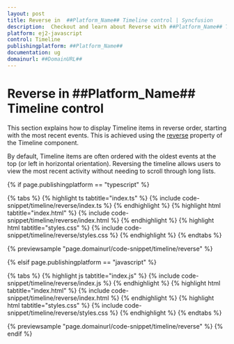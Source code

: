 ```yaml
---
layout: post
title: Reverse in  ##Platform_Name## Timeline control | Syncfusion
description:  Checkout and learn about Reverse with ##Platform_Name## Timeline control of Syncfusion Essential JS 2 and more.
platform: ej2-javascript
control: Timeline
publishingplatform: ##Platform_Name##
documentation: ug
domainurl: ##DomainURL##
---
```


# Reverse in ##Platform_Name## Timeline control

This section explains how to display Timeline items in reverse order, starting with the most recent events. This is achieved using the [reverse](../api/timeline#reverse) property of the Timeline component.

By default, Timeline items are often ordered with the oldest events at the top (or left in horizontal orientation). Reversing the timeline allows users to view the most recent activity without needing to scroll through long lists.

{% if page.publishingplatform == "typescript" %}

{% tabs %}
{% highlight ts tabtitle="index.ts" %}
{% include code-snippet/timeline/reverse/index.ts %}
{% endhighlight %}
{% highlight html tabtitle="index.html" %}
{% include code-snippet/timeline/reverse/index.html %}
{% endhighlight %}
{% highlight html tabtitle="styles.css" %}
{% include code-snippet/timeline/reverse/styles.css %}
{% endhighlight %}
{% endtabs %}

{% previewsample "page.domainurl/code-snippet/timeline/reverse" %}

{% elsif page.publishingplatform == "javascript" %}

{% tabs %}
{% highlight js tabtitle="index.js" %}
{% include code-snippet/timeline/reverse/index.js %}
{% endhighlight %}
{% highlight html tabtitle="index.html" %}
{% include code-snippet/timeline/reverse/index.html %}
{% endhighlight %}
{% highlight html tabtitle="styles.css" %}
{% include code-snippet/timeline/reverse/styles.css %}
{% endhighlight %}
{% endtabs %}

{% previewsample "page.domainurl/code-snippet/timeline/reverse" %}
{% endif %}